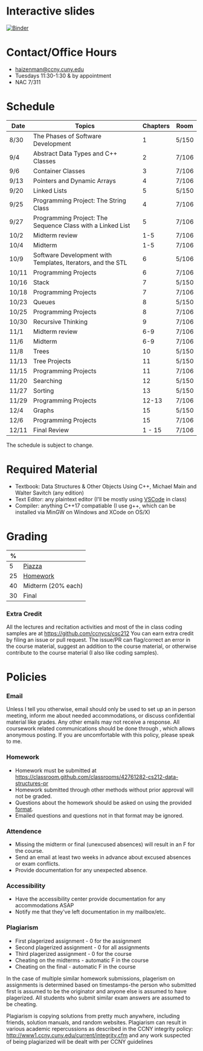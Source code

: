 Interactive slides
==================
[![Binder](https://mybinder.org/badge.svg)](https://mybinder.org/v2/gh/ccnycs/csc212/master)

Contact/Office Hours
====================
* haizenman@ccny.cuny.edu
* Tuesdays 11:30-1:30 & by appointment
* NAC 7/311

Schedule
========
| Date | Topics | Chapters | Room |
|------|--------|----------| ------|
| 8/30 | The Phases of Software Development | 1 | 5/150|
| 9/4 | Abstract Data Types and C++ Classes | 2 | 7/106 |
| 9/6 | Container Classes | 3 | 7/106|
| 9/13 | Pointers and Dynamic Arrays| 4 | 7/106 |
| 9/20| Linked Lists	| 5 | 5/150|
| 9/25  | Programming Project: The String Class | 4 | 7/106 |
| 9/27  | Programming Project: The Sequence Class with a Linked List | 5 | 7/106 |
| 10/2  | Midterm review | 1-5 | 7/106 |
| 10/4  | Midterm | 1-5 | 7/106 |
| 10/9  | Software Development with Templates, Iterators, and the STL | 6 | 5/106|
| 10/11 | Programming Projects | 6 | 7/106 |  
| 10/16 | Stack | 7 | 5/150 | 
| 10/18 | Programming Projects | 7 | 7/106 |
| 10/23 | Queues | 8 | 5/150 |
| 10/25 | Programming Projects | 8 | 7/106 | 
| 10/30 | Recursive Thinking   | 9 | 7/106 |
| 11/1 | Midterm review | 6-9 | 7/106 |
| 11/6 | Midterm | 6-9 | 7/106 
| 11/8 | Trees | 10 | 5/150 |
| 11/13 | Tree Projects | 11 | 5/150 |
| 11/15 | Programming Projects | 11 | 7/106 |
| 11/20 | Searching | 12 | 5/150 |
| 11/27 | Sorting | 13 | 5/150 |
| 11/29 | Programming Projects | 12-13 | 7/106 | 
| 12/4 | Graphs | 15 | 5/150 |
| 12/6 | Programming Projects | 15 | 7/106 | 
| 12/11 | Final Review | 1 - 15 | 7/106 | 
The schedule is subject to change. 

 Required Material 
=================
* Textbook: Data Structures & Other Objects Using C++, Michael Main and Walter Savitch (any edition)
* Text Editor: any plaintext editor (I'll be mostly using [VSCode](https://code.visualstudio.com/) in class)
* Compiler: anything C++17 compatiable (I use g++, which can be installed via MinGW on Windows and XCode on OS/X)

Grading
========
| % |  |
| ------------- | ----------- |
| 5 | [Piazza](https://piazza.com/ccny.cuny/fall2018/csc21200pr/home) |
| 25 | [Homework](https://classroom.github.com/classrooms/42761282-cs212-data-structures-pr)|
| 40 | Midterm (20% each) |
| 30 | Final |

### Extra Credit ###
All the lectures and recitation activities and most of the in class coding samples are at https://github.com/ccnycs/csc212 You can earn extra credit by filing an issue or pull request. The issue/PR can flag/correct an error in the course material, suggest an addition to the course material, or otherwise contribute to the course material (I also like coding samples). 

Policies
========
### Email ###
Unless I tell you otherwise, email should only be used to set up an in person meeting, inform me about needed accommodations, or discuss confidential material like grades.  Any other emails may not receive a response. All coursework related communications should be done through <insert discussion software here>, which allows anonymous posting. If you are uncomfortable with this policy, please speak to me.


### Homework ###
* Homework must be submitted at https://classroom.github.com/classrooms/42761282-cs212-data-structures-pr
* Homework submitted through other methods without prior approval  will not be graded.
* Questions about the homework should be asked on <choose discussion format> using the provided [format](hwq_fmt.md). 
* Emailed questions and questions not in that format may be ignored. 

### Attendence ###
* Missing the midterm or final (unexcused absences) will result in an F for the course.
* Send an email at least two weeks in advance about excused absences or exam conflicts.
* Provide documentation for any unexpected absence.

### Accessibility ###
* Have the accessibility center provide documentation for any accommodations ASAP
* Notify me that they've left documentation in my mailbox/etc.

### Plagiarism ###
* First plagerized assignment - 0 for the assignment
* Second plagerized assignment - 0 for all assignments
* Third plagerized assignment - 0 for the course
* Cheating on the midterms - automatic F in the course
* Cheating on the final - automatic F in the course

In the case of multiple similar homework submissions, plagerism on assignments is determined based on timestamps-the person who submitted first is assumed to be the originator and anyone else is assumed to have plagerized. All students who submit similar exam answers are assumed to be cheating.

Plagiarism is copying solutions from pretty much anywhere, including friends, solution manuals, and random websites. Plagiarism can result in various academic repercussions as described in the CCNY integrity policy: http://www1.ccny.cuny.edu/current/integrity.cfm and any work suspected of being plagiarized will be dealt with per CCNY guidelines

